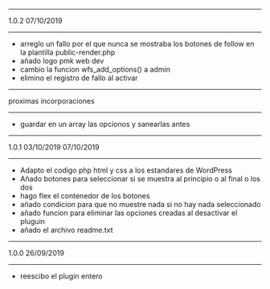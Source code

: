 ********************************
 1.0.2 07/10/2019
********************************
- arreglo un fallo por el que nunca se mostraba los botones de follow en la plantilla public-render.php
- añado logo pmk web dev
- cambio la funcion wfs_add_options() a admin
- elimino el registro de fallo al activar




********************************
 proximas incorporaciones
********************************
- guardar en un array las opcionos y sanearlas antes



********************************
 1.0.1 03/10/2019 07/10/2019
********************************
- Adapto el codigo php html y css a los estandares de WordPress
- Añado botones para seleccionar si se muestra al principio o al final o los dos
- hago flex el contenedor de los botones
- añado condicion para que no muestre nada si no hay nada seleccionado
- añado funcion para eliminar las opciones creadas al desactivar el pluguin
- añado el archivo readme.txt



********************************
 1.0.0 26/09/2019
********************************
- reescibo el plugin entero


